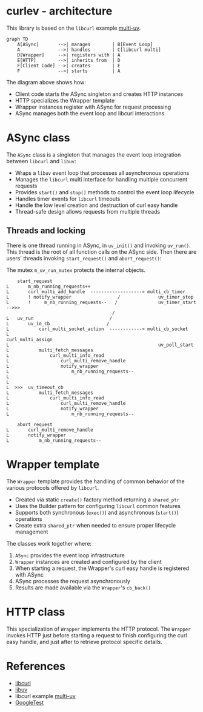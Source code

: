 curlev - architecture
=====================

This library is based on the `libcurl` example [multi-uv](https://curl.se/libcurl/c/multi-uv.html]).

```mermaid
graph TD
    A[ASync]       -->| manages        | B[Event Loop]
    A              -->| handles        | C[libcurl multi]
    D[Wrapper]     -->| registers with | A
    E[HTTP]        -->| inherits from  | D
    F[Client Code] -->| creates        | E
    F              -->| starts         | A
```

The diagram above shows how:
- Client code starts the ASync singleton and creates HTTP instances
- HTTP specializes the Wrapper template
- Wrapper instances register with ASync for request processing
- ASync manages both the event loop and libcurl interactions

# ASync class

The `ASync` class is a singleton that manages the event loop integration
between `libcurl` and `libuv`:

- Wraps a `libuv` event loop that processes all asynchronous operations
- Manages the `libcurl` multi interface for handling multiple concurrent requests
- Provides `start()` and `stop()` methods to control the event loop lifecycle
- Handles timer events for `libcurl` timeouts
- Handle the low level creation and destruction of curl easy handle
- Thread-safe design allows requests from multiple threads

## Threads and locking

There is one thread running in ASync, in `uv_init()` and invoking `uv_run()`.
This thread is the root of all function calls on the ASync side.
Then there are users' threads invoking `start_request()` and `abort_request()`:

The mutex `m_uv_run_mutex` protects the internal objects.

```
    start_request
L       m_nb_running_requests++
L       curl_multi_add_handle  -------------------> multi_cb_timer
L       ! notify_wrapper                 /              uv_timer_stop
L       !     m_nb_running_requests--   /               uv_timer_start  -->>>
                                       / 
L   uv_run                            /      
L       uv_io_cb                     /
L           curl_multi_socket_action  ------------> multi_cb_socket
L                                                       curl_multi_assign
L                                                       uv_poll_start
L           multi_fetch_messages              
L               curl_multi_info_read          
L                   curl_multi_remove_handle
L                   notify_wrapper
L                       m_nb_running_requests--
L                                           
L
L  >>>  uv_timeout_cb
L           multi_fetch_messages
L               curl_multi_info_read
L                   curl_multi_remove_handle
L                   notify_wrapper
L                       m_nb_running_requests--

    abort_request
L       curl_multi_remove_handle
L       notify_wrapper
L           m_nb_running_requests--
```

# Wrapper template

The `Wrapper` template provides the handling of common behavior
of the various protocols offered by `libcurl`.

- Created via static `create()` factory method returning a `shared_ptr`
- Uses the Builder pattern for configuring `libcurl` common features
- Supports both synchronous (`exec()`) and asynchronous (`start()`) operations
- Create extra `shared_ptr` when needed to ensure proper lifecycle management

The classes work together where:
1. `ASync` provides the event loop infrastructure
2. `Wrapper` instances are created and configured by the client
3. When starting a request, the Wrapper's curl easy handle is registered with ASync
4. ASync processes the request asynchronously
5. Results are made available via the `Wrapper`'s `cb_back()`

# HTTP class

This specialization of `Wrapper` implements the HTTP protocol.
The `Wrapper` invokes HTTP just before starting a request to
finish configuring the curl easy handle, and just after
to retrieve protocol specific details.

# References

 - [libcurl](https://curl.se/libcurl/)
 - [libuv](https://libuv.org/)
 - libcurl example [multi-uv](https://curl.se/libcurl/c/multi-uv.html])
 - [GoogleTest](https://google.github.io/googletest/)
